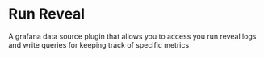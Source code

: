 <!-- This README file is going to be the one displayed on the Grafana.com website for your plugin -->

# Run Reveal

A grafana data source plugin that allows you to access you run reveal logs and write queries for keeping track of specific metrics
